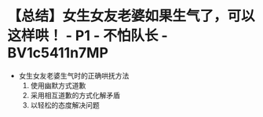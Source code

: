 # 【总结】女生女友老婆如果生气了，可以这样哄！ - P1 - 不怕队长 - BV1c5411n7MP

-   女生女友老婆生气时的正确哄抚方法
    1.  使用幽默方式道歉
    2.  采用相互道歉的方式化解矛盾
    3.  以轻松的态度解决问题